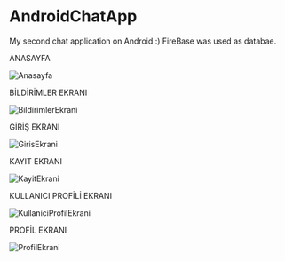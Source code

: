 # AndroidChatApp
My second chat application on Android :) FireBase was used as databae.

ANASAYFA

![Anasayfa](https://user-images.githubusercontent.com/57727223/149509367-71a41fc2-fc92-4f9a-afb5-415bc4b7bd8a.png)

BİLDİRİMLER EKRANI

![BildirimlerEkrani](https://user-images.githubusercontent.com/57727223/149509452-f5336764-43fc-44fc-ade2-4a6a24a312d6.png)

GİRİŞ EKRANI

![GirisEkrani](https://user-images.githubusercontent.com/57727223/149509470-d541a9f2-e294-4cf0-87b0-2ced4047de05.png)

KAYIT EKRANI

![KayitEkrani](https://user-images.githubusercontent.com/57727223/149509517-b035cb51-8186-4db6-a4ae-084d41d52239.png)

KULLANICI PROFİLİ EKRANI

![KullaniciProfilEkrani](https://user-images.githubusercontent.com/57727223/149509533-290564ec-3ee2-4e98-b9ea-8246f9fca8cb.png)

PROFİL EKRANI

![ProfilEkrani](https://user-images.githubusercontent.com/57727223/149509554-0172f6e0-ba30-4589-a4f4-a60aff5e79b8.png)

